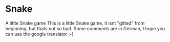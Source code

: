 # Snake
A little Snake game
This is a little Snake game, it isnt "gitted" from beginning, but thats not so bad. Some comments are in German, I hope you can use the google translator ;-)
